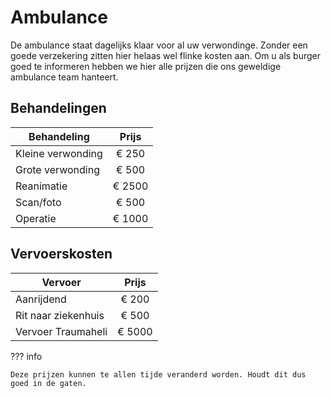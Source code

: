 # Ambulance

De ambulance staat dagelijks klaar voor al uw verwondinge. Zonder een goede verzekering zitten hier helaas wel flinke kosten aan. Om u als burger goed te informeren hebben we hier alle prijzen die ons geweldige ambulance team hanteert.

## Behandelingen
| Behandeling | Prijs |
|---|:---:|
| Kleine verwonding | € 250 |
| Grote verwonding | € 500 |
| Reanimatie | € 2500 |
| Scan/foto | € 500 |
| Operatie | € 1000 | 

## Vervoerskosten
| Vervoer | Prijs |
|---|:---:|
| Aanrijdend | € 200 |
| Rit naar ziekenhuis | € 500 |
| Vervoer Traumaheli | € 5000 |

??? info 
    
    Deze prijzen kunnen te allen tijde veranderd worden. Houdt dit dus goed in de gaten.